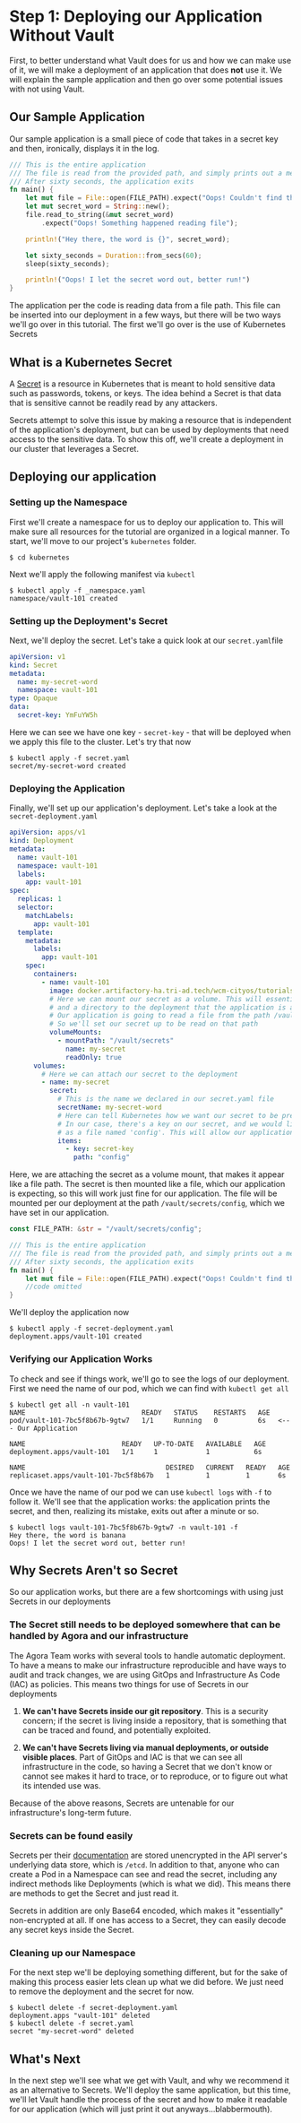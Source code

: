 # Step 1: Deploying our Application Without Vault

First, to better understand what Vault does for us and how we can make use of
it, we will make a deployment of an application that does **not** use it. We
will explain the sample application and then go over some potential issues with
not using Vault.

## Our Sample Application

Our sample application is a small piece of code that takes in a secret key and
then, ironically, displays it in the log.

```rust
/// This is the entire application
/// The file is read from the provided path, and simply prints out a message
/// After sixty seconds, the application exits
fn main() {
    let mut file = File::open(FILE_PATH).expect("Oops! Couldn't find the file");
    let mut secret_word = String::new();
    file.read_to_string(&mut secret_word)
        .expect("Oops! Something happened reading file");

    println!("Hey there, the word is {}", secret_word);

    let sixty_seconds = Duration::from_secs(60);
    sleep(sixty_seconds);

    println!("Oops! I let the secret word out, better run!")
}
```

The application per the code is reading data from a file path. This file can be
inserted into our deployment in a few ways, but there will be two ways we'll go
over in this tutorial. The first we'll go over is the use of Kubernetes Secrets

## What is a Kubernetes Secret

A [Secret](https://kubernetes.io/docs/concepts/configuration/secret/) is a
resource in Kubernetes that is meant to hold sensitive data such as passwords,
tokens, or keys. The idea behind a Secret is that data that is sensitive cannot
be readily read by any attackers.

Secrets attempt to solve this issue by making a resource that is independent of
the application's deployment, but can be used by deployments that need access
to the sensitive data. To show this off, we'll create a deployment in our
cluster that leverages a Secret.

## Deploying our application

### Setting up the Namespace

First we'll create a namespace for us to deploy our application to. This will
make sure all resources for the tutorial are organized in a logical manner. To
start, we'll move to our project's `kubernetes` folder.

```shell
$ cd kubernetes
```

Next we'll apply the following manifest via `kubectl`

```shell
$ kubectl apply -f _namespace.yaml
namespace/vault-101 created
```

### Setting up the Deployment's Secret

Next, we'll deploy the secret. Let's take a quick look at our `secret.yaml`file

```yaml
apiVersion: v1
kind: Secret
metadata:
  name: my-secret-word
  namespace: vault-101
type: Opaque
data:
  secret-key: YmFuYW5h
```

Here we can see we have one key - `secret-key` - that will be deployed when we
apply this file to the cluster. Let's try that now

```shell
$ kubectl apply -f secret.yaml
secret/my-secret-word created
```

### Deploying the Application

Finally, we'll set up our application's deployment. Let's take a look at the
`secret-deployment.yaml`

```yaml
apiVersion: apps/v1
kind: Deployment
metadata:
  name: vault-101
  namespace: vault-101
  labels:
    app: vault-101
spec:
  replicas: 1
  selector:
    matchLabels:
      app: vault-101
  template:
    metadata:
      labels:
        app: vault-101
    spec:
      containers:
        - name: vault-101
          image: docker.artifactory-ha.tri-ad.tech/wcm-cityos/tutorials/vault-101:main-2e325fc0-5337
          # Here we can mount our secret as a volume. This will essentially work as mounting a file
          # and a directory to the deployment that the application is allowed to read.
          # Our application is going to read a file from the path /vault/secrets
          # So we'll set our secret up to be read on that path
          volumeMounts:
            - mountPath: "/vault/secrets"
              name: my-secret
              readOnly: true
      volumes:
        # Here we can attach our secret to the deployment
        - name: my-secret
          secret:
            # This is the name we declared in our secret.yaml file
            secretName: my-secret-word
            # Here can tell Kubernetes how we want our secret to be presented
            # In our case, there's a key on our secret, and we would like it to be presented
            # as a file named 'config'. This will allow our application to read it.
            items:
              - key: secret-key
                path: "config"
```

Here, we are attaching the secret as a volume mount, that makes it appear like
a file path. The secret is then mounted like a file, which our application is
expecting, so this will work just fine for our application. The file will be
mounted per our deployment at the path `/vault/secrets/config`, which we have
set in our application.

```rust
const FILE_PATH: &str = "/vault/secrets/config";

/// This is the entire application
/// The file is read from the provided path, and simply prints out a message
/// After sixty seconds, the application exits
fn main() {
    let mut file = File::open(FILE_PATH).expect("Oops! Couldn't find the file");
    //code omitted
}
```

We'll deploy the application now

```shell
$ kubectl apply -f secret-deployment.yaml
deployment.apps/vault-101 created
```

### Verifying our Application Works

To check and see if things work, we'll go to see the logs of our deployment.
First we need the name of our pod, which we can find with `kubectl get all`

```shell
$ kubectl get all -n vault-101
NAME                             READY   STATUS    RESTARTS   AGE
pod/vault-101-7bc5f8b67b-9gtw7   1/1     Running   0          6s   <--- Our Application

NAME                        READY   UP-TO-DATE   AVAILABLE   AGE
deployment.apps/vault-101   1/1     1            1           6s

NAME                                   DESIRED   CURRENT   READY   AGE
replicaset.apps/vault-101-7bc5f8b67b   1         1         1       6s
```

Once we have the name of our pod we can use `kubectl logs` with `-f` to follow
it. We'll see that the application works: the application prints the secret,
and then, realizing its mistake, exits out after a minute or so.

```shell
$ kubectl logs vault-101-7bc5f8b67b-9gtw7 -n vault-101 -f
Hey there, the word is banana
Oops! I let the secret word out, better run!
```

## Why Secrets Aren't so Secret

So our application works, but there are a few shortcomings with using just
Secrets in our deployments

### The Secret still needs to be deployed somewhere that can be handled by Agora and our infrastructure

The Agora Team works with several tools to handle automatic deployment. To have
a means to make our infrastructure reproducible and have ways to audit and
track changes, we are using GitOps and Infrastructure As Code (IAC) as
policies. This means two things for use of Secrets in our deployments

1) **We can't have Secrets inside our git repository**. This is a security
concern; if the secret is living inside a repository, that is something that
can be traced and found, and potentially exploited.

2) **We can't have Secrets living via manual deployments, or outside visible
places**. Part of GitOps and IAC is that we can see all infrastructure in the
code, so having a Secret that we don't know or cannot see makes it hard to
trace, or to reproduce, or to figure out what its intended use was.

Because of the above reasons, Secrets are untenable for our infrastructure's long-term future.

### Secrets can be found easily

Secrets per their [documentation](https://kubernetes.io/docs/concepts/configuration/secret/)
are stored unencrypted in the API server's underlying data store, which is
`/etcd`. In addition to that, anyone who can create a Pod in a Namespace
can see and read the secret, including any indirect methods like Deployments
(which is what we did). This means there are methods to get the Secret and just
read it.

Secrets in addition are only Base64 encoded, which makes it "essentially"
non-encrypted at all. If one has access to a Secret, they can easily decode any
secret keys inside the Secret.

### Cleaning up our Namespace

For the next step we'll be deploying something different, but for the sake of
making this process easier lets clean up what we did before. We just need to
remove the deployment and the secret for now. 

```shell
$ kubectl delete -f secret-deployment.yaml 
deployment.apps "vault-101" deleted
$ kubectl delete -f secret.yaml 
secret "my-secret-word" deleted
```

## What's Next
In the next step we'll see what we get with Vault, and why we recommend it as
an alternative to Secrets. We'll deploy the same application, but this time,
we'll let Vault handle the process of the secret and how to make it readable
for our application (which will just print it out anyways...blabbermouth).